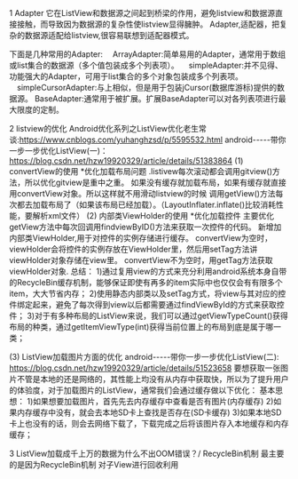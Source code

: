 1 Adapter
它在ListView和数据源之间起到桥梁的作用，避免listview和数据源直接接触，而导致因为数据源的复杂性使listview显得臃肿。
Adapter,适配器，把复杂的数据源适配给listview,很容易联想到适配器模式。

下面是几种常用的Adapter:
　ArrayAdapter:简单易用的Adapter，通常用于数组或list集合的数据源（多个值包装成多个列表项）。
　simpleAdapter:并不见得、功能强大的Adapter，可用于list集合的多个对象包装成多个列表项。
　simpleCursorAdapter:与上相似，但是用于包装jCursor(数据库游标)提供的数据源。
  BaseAdapter:通常用于被扩展。扩展BaseAdapter可以对各列表项进行最大限度的定制。

2 listview的优化
Android优化系列之ListView优化老生常谈:https://www.cnblogs.com/yuhanghzsd/p/5595532.html
android-----带你一步一步优化ListView(一)：https://blog.csdn.net/hzw19920329/article/details/51383864
(1) convertView的使用
*优化加载布局问题
.listivew每次滚动都会调用gitview()方法，所以优化gitview是重中之重。
如果没有缓存就加载布局，如果有缓存就直接用convertView对象。所以这样就不用滑动listview的时候
调用getView()方法每次都去加载布局了（如果该布局已经加载）。（LayoutInflater.inflate()比较消耗性能，要解析xml文件）
(2) 内部类ViewHolder的使用
*优化加载控件
主要优化getView方法中每次回调用findviewByID()方法来获取一次控件的代码。
新增加内部类ViewHolder,用于对控件的实例存储进行缓存。
convertView为空时，viewHolder会将控件的实例存放在ViewHolder里，然后用setTag方法讲viewHolder对象存储在view里。
convertView不为空时，用getTag方法获取viewHolder对象.
总结：
1)通过复用view的方式来充分利用android系统本身自带的RecycleBin缓存机制，能够保证即使有再多的item实际中也仅仅会有有限多个item，大大节省内存；
2)使用静态内部类以及setTag方式，将view与其对应的控件绑定起来，避免了每次得到view以后都需要通过findViewById的方式来获取控件；
3)对于有多种布局的ListView来说，我们可以通过getViewTypeCount()获得布局的种类，通过getItemViewType(int)获得当前位置上的布局到底是属于哪一类；

(3) ListView加载图片方面的优化
android-----带你一步一步优化ListView(二): https://blog.csdn.net/hzw19920329/article/details/51523658
要想获取一张图片不管是本地的还是网络的，其性能上均没有从内存中获取快，所以为了提升用户的体验度，对于加载图片的ListView，通常我们会通过缓存做以下优化：
 基本思想：
1)如果想要加载图片，首先先去内存缓存中查看是否有图片(内存缓存)
2)如果内存缓存中没有，就会去本地SD卡上查找是否存在(SD卡缓存)
3)如果本地SD卡上也没有的话，则会去网络下载了，下载完成之后将该图片存入本地缓存和内存缓存；

3 ListView加载成千上万的数据为什么不出OOM错误？/ RecycleBin机制
最主要的是因为RecycleBin机制
对子View进行回收利用